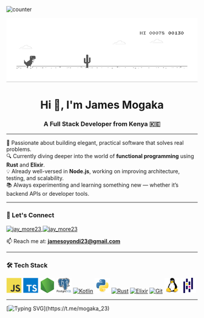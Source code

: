 ![counter](https://eniqgwfockv46jz.m.pipedream.net)

<p align="center">
  <img src="https://github.com/jamesmogaka/jamesmogaka/blob/main/dino.gif" alt="dino" />
</p>

<h1 align="center">Hi 👋, I'm James Mogaka</h1>
<h3 align="center">A Full Stack Developer from Kenya 🇰🇪</h3>

---

🚀 Passionate about building elegant, practical software that solves real problems.  
🔍 Currently diving deeper into the world of **functional programming** using **Rust** and **Elixir**.  
💡 Already well-versed in **Node.js**, working on improving architecture, testing, and scalability.  
📚 Always experimenting and learning something new — whether it’s backend APIs or developer tools.  

---

### 💬 Let's Connect
<p align="left">
  <a href="https://twitter.com/jay_more23" target="_blank">
    <img align="center" src="https://raw.githubusercontent.com/rahuldkjain/github-profile-readme-generator/master/src/images/icons/Social/twitter.svg" alt="jay_more23" height="30" width="40" />
  </a>
  <a href="https://instagram.com/jay_more23" target="_blank">
    <img align="center" src="https://raw.githubusercontent.com/rahuldkjain/github-profile-readme-generator/master/src/images/icons/Social/instagram.svg" alt="jay_more23" height="30" width="40" />
  </a>
</p>

📫 Reach me at: **jamesoyondi23@gmail.com**

---

### 🛠️ Tech Stack

<p align="left">
  <a href="https://developer.mozilla.org/en-US/docs/Web/JavaScript" target="_blank"><img src="https://raw.githubusercontent.com/devicons/devicon/master/icons/javascript/javascript-original.svg" alt="JavaScript" width="40" height="40"/></a>
  <a href="https://www.typescriptlang.org/" target="_blank"><img src="https://raw.githubusercontent.com/devicons/devicon/master/icons/typescript/typescript-original.svg" alt="TypeScript" width="40" height="40"/></a>
  <a href="https://nodejs.org" target="_blank"><img src="https://raw.githubusercontent.com/devicons/devicon/master/icons/nodejs/nodejs-original.svg" alt="Node.js" width="40" height="40"/></a>
  <a href="https://www.postgresql.org" target="_blank"><img src="https://raw.githubusercontent.com/devicons/devicon/master/icons/postgresql/postgresql-original-wordmark.svg" alt="PostgreSQL" width="40" height="40"/></a>
  <a href="https://kotlinlang.org" target="_blank"><img src="https://www.vectorlogo.zone/logos/kotlinlang/kotlinlang-icon.svg" alt="Kotlin" width="40" height="40"/></a>
  <a href="https://www.python.org" target="_blank"><img src="https://raw.githubusercontent.com/devicons/devicon/master/icons/python/python-original.svg" alt="Python" width="40" height="40"/></a>
  <a href="https://www.rust-lang.org/" target="_blank"><img src="https://www.vectorlogo.zone/logos/rust-lang/rust-lang-icon.svg" alt="Rust" width="40" height="40"/></a>
  <a href="https://elixir-lang.org/" target="_blank"><img src="https://www.vectorlogo.zone/logos/elixir-lang/elixir-lang-icon.svg" alt="Elixir" width="40" height="40"/></a>
  <a href="https://git-scm.com/" target="_blank"><img src="https://www.vectorlogo.zone/logos/git-scm/git-scm-icon.svg" alt="Git" width="40" height="40"/></a>
  <a href="https://www.linux.org/" target="_blank"><img src="https://raw.githubusercontent.com/devicons/devicon/master/icons/linux/linux-original.svg" alt="Linux" width="40" height="40"/></a>
  <a href="https://pandas.pydata.org/" target="_blank"><img src="https://raw.githubusercontent.com/devicons/devicon/2ae2a900d2f041da66e950e4d48052658d850630/icons/pandas/pandas-original.svg" alt="Pandas" width="40" height="40"/></a>
</p>

---

[![Typing SVG](https://readme-typing-svg.herokuapp.com?size=40&duration=3000&color=F70000&background=FFFFFF00&center=true&vCenter=true&lines=Full+Stack+Dev+%7C+Loves+Rust+%26+Elixir;Node.js+Wizard+in+the+making;Learning+never+stops!)](https://t.me/mogaka_23)

<!--
**jamesmogaka/jamesmogaka** is a ✨ _special_ ✨ repository because its `README.md` appears on your GitHub profile.

Things I'm exploring:
- 🌱 Functional programming with Rust & Elixir
- 🛠 Building backend services with Node.js
- 🧪 Writing better tests & APIs
-->
